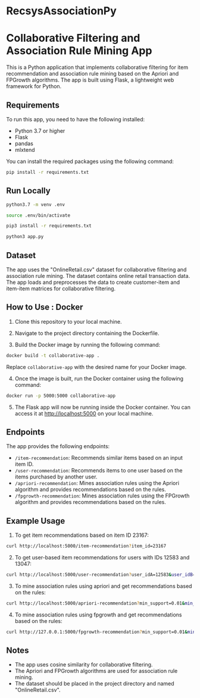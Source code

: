 # RecsysAssociationPy
# Collaborative Filtering and Association Rule Mining App

This is a Python application that implements collaborative filtering for item recommendation and association rule mining based on the Apriori and FPGrowth algorithms. The app is built using Flask, a lightweight web framework for Python.

## Requirements

To run this app, you need to have the following installed:

- Python 3.7 or higher
- Flask
- pandas
- mlxtend

You can install the required packages using the following command:

```bash
pip install -r requirements.txt
```

## Run Locally

```bash
python3.7 -m venv .env

source .env/bin/activate

pip3 install -r requirements.txt

python3 app.py 
```

## Dataset

The app uses the "OnlineRetail.csv" dataset for collaborative filtering and association rule mining. The dataset contains online retail transaction data. The app loads and preprocesses the data to create customer-item and item-item matrices for collaborative filtering.

## How to Use : Docker

1. Clone this repository to your local machine.

2. Navigate to the project directory containing the Dockerfile.

3. Build the Docker image by running the following command:

```bash
docker build -t collaborative-app .
```

Replace `collaborative-app` with the desired name for your Docker image.

4. Once the image is built, run the Docker container using the following command:

```bash
docker run -p 5000:5000 collaborative-app
```

5. The Flask app will now be running inside the Docker container. You can access it at [http://localhost:5000](http://localhost:5000) on your local machine.

## Endpoints

The app provides the following endpoints:

- `/item-recommendation`: Recommends similar items based on an input item ID.
- `/user-recommendation`: Recommends items to one user based on the items purchased by another user.
- `/apriori-recommendation`: Mines association rules using the Apriori algorithm and provides recommendations based on the rules.
- `/fpgrowth-recommendation`: Mines association rules using the FPGrowth algorithm and provides recommendations based on the rules.



## Example Usage

1. To get item recommendations based on item ID 23167:

```bash
curl http://localhost:5000/item-recommendation?item_id=23167
```

2. To get user-based item recommendations for users with IDs 12583 and 13047:

```bash
curl http://localhost:5000/user-recommendation?user_idA=12583&user_idB=13047
```

3. To mine association rules using apriori and get recommendations based on the rules:

```bash
curl http://localhost:5000/apriori-recommendation?min_support=0.01&min_threshold=0.5
```

4. To mine association rules using fpgrowth and get recommendations based on the rules:

```bash
curl http://127.0.0.1:5000/fpgrowth-recommendation?min_support=0.01&min_threshold=0.5
```

## Notes

- The app uses cosine similarity for collaborative filtering.
- The Apriori and FPGrowth algorithms are used for association rule mining.
- The dataset should be placed in the project directory and named "OnlineRetail.csv".


